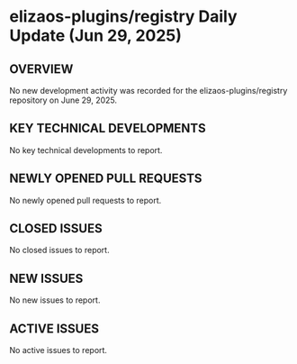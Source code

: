 # elizaos-plugins/registry Daily Update (Jun 29, 2025)
## OVERVIEW 
No new development activity was recorded for the elizaos-plugins/registry repository on June 29, 2025.

## KEY TECHNICAL DEVELOPMENTS
No key technical developments to report.

## NEWLY OPENED PULL REQUESTS
No newly opened pull requests to report.

## CLOSED ISSUES
No closed issues to report.

## NEW ISSUES
No new issues to report.

## ACTIVE ISSUES
No active issues to report.
